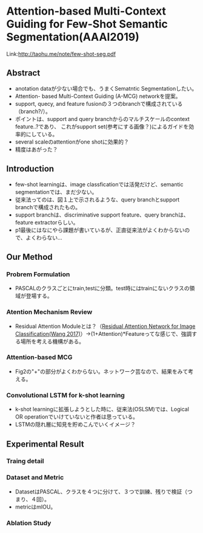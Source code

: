 # Attention-based Multi-Context Guiding for Few-Shot Semantic Segmentation(AAAI2019)
Link:<http://taohu.me/note/few-shot-seg.pdf>
## Abstract
- anotation dataが少ない場合でも、うまくSematntic Segmentationしたい。
- Attention- based Multi-Context Guiding (A-MCG) networkを提案。
- support, quecy, and feature fusionの３つのbranchで構成されている（branch?/）。
- ポイントは、support and query branchからのマルチスケールのcontext feature..?であり、
これがsupport set(参考にする画像？)によるガイドを効率的にしている。
- several scaleのattentionがone shotに効果的？
- 精度はあがった？

## Introduction
- few-shot learningは、image classficationでは活発だけど、semantic segmentationでは、まだ少ない。
- 従来法ってのは、図１上で示されるような、query branchとsupport branchで構成されたもの。
- support branchは、discriminative support feature、query branchは、feature extractorらしい。
- p1最後にはなにやら課題が書いているが、正直従来法がよくわからないので、よくわらない...

## Our Method
### Probrem Formulation
- PASCALのクラスごとにtrain,testに分類。test時にはtrainにないクラスの領域が登場する。
### Atention Mechanism Review
- Residual Attention Moduleとは？（[Residual Attention Network for Image Classification(Wang 2017)](https://arxiv.org/abs/1704.06904)）→(1+Attention)*Featureってな感じで、強調する場所を考える機構がある。
### Attention-based MCG
- Fig2の"+"の部分がよくわからない。ネットワーク芸なので、結果をみて考える。
### Convolutional LSTM for k-shot learning
- k-shot learningに拡張しようとした時に、従来法(OSLSM)では、Logical OR operationでいけていないと作者は思っている。
- LSTMの隠れ層に知見を貯めこんでいくイメージ？
## Experimental Result
### Traing detail
### Dataset and Metric
- DatasetはPASCAL、クラスを４つに分けて、３つで訓練、残りで検証（つまり、４回）。
- metricはmIOU。
### Ablation Study
